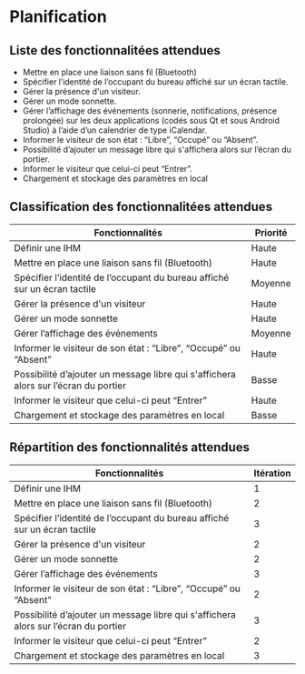 # Planification

## Liste des fonctionnalitées attendues

- Mettre en place une liaison sans fil (Bluetooth)
- Spécifier l’identité de l’occupant du bureau affiché sur un écran tactile.
- Gérer la présence d'un visiteur.
- Gérer un mode sonnette.
- Gérer l’affichage des événements (sonnerie, notifications, présence prolongée) sur les deux applications (codés sous Qt et sous Android Studio) à l’aide d’un calendrier de type iCalendar.
- Informer le visiteur de son état : “Libre”, “Occupé” ou “Absent”.
- Possibilité d’ajouter un message libre qui s'affichera alors sur l’écran du portier.
- Informer le visiteur que celui-ci peut “Entrer”.
- Chargement et stockage des paramètres en local

## Classification des fonctionnalitées attendues

Fonctionnalités                                                                                                                                                         |  Priorité  |
------------------------------------------------------------------------------------------------------------------------------------------------|--------------|
Définir une IHM                                                                                                                 |   Haute    |
Mettre en place une liaison sans fil (Bluetooth)                                                           |   Haute    |
Spécifier l’identité de l’occupant du bureau affiché sur un écran tactile                                                       |  Moyenne  |
Gérer la présence d'un visiteur                                                                                                                             |   Haute    |
Gérer un mode sonnette                                                                                                                                       |   Haute    |
Gérer l’affichage des événements                                                                                                                       |   Moyenne  |
Informer le visiteur de son état : “Libre”, “Occupé” ou “Absent”                                                                   |   Haute    |
Possibilité d’ajouter un message libre qui s'affichera alors sur l’écran du portier                                       |   Basse    |
Informer le visiteur que celui-ci peut “Entrer”                                                                                                   |   Haute  |
Chargement et stockage des paramètres en local                    |   Basse    |

## Répartition des fonctionnalités attendues

Fonctionnalités                                                                                                                                                         | Itération  |
------------------------------------------------------------------------------------------------------------------------------------------------|---------------|
Définir une IHM                                                                                                                 |   1    |
Mettre en place une liaison sans fil (Bluetooth)                                                           |   2    |
Spécifier l’identité de l’occupant du bureau affiché sur un écran tactile                                                       |  3  |
Gérer la présence d'un visiteur                                                                                                                             |   2    |
Gérer un mode sonnette                                                                                                                                       |   2    |
Gérer l’affichage des événements                                                                                                                       |   3  |
Informer le visiteur de son état : “Libre”, “Occupé” ou “Absent”                                                                   |   2    |
Possibilité d’ajouter un message libre qui s'affichera alors sur l’écran du portier                                       |   3    |
Informer le visiteur que celui-ci peut “Entrer”                                                                                                   |   2  |
Chargement et stockage des paramètres en local                    |   3    |
